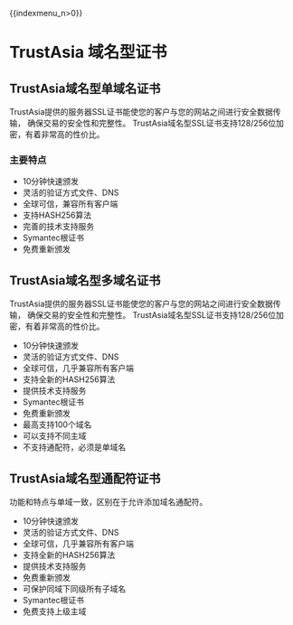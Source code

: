 {{indexmenu_n>0}}

# TrustAsia 域名型证书

## TrustAsia域名型单域名证书

TrustAsia提供的服务器SSL证书能使您的客户与您的网站之间进行安全数据传输， 确保交易的安全性和完整性。
TrustAsia域名型SSL证书支持128/256位加密，有着非常高的性价比。

### 主要特点

  - 10分钟快速颁发 
  - 灵活的验证方式文件、DNS 
  - 全球可信，兼容所有客户端 
  - 支持HASH256算法 
  - 完善的技术支持服务 
  - Symantec根证书 
  - 免费重新颁发

## TrustAsia域名型多域名证书

TrustAsia提供的服务器SSL证书能使您的客户与您的网站之间进行安全数据传输， 确保交易的安全性和完整性。
TrustAsia域名型SSL证书支持128/256位加密，有着非常高的性价比。

  - 10分钟快速颁发 
  - 灵活的验证方式文件、DNS 
  - 全球可信，几乎兼容所有客户端 
  - 支持全新的HASH256算法 
  - 提供技术支持服务 
  - Symantec根证书 
  - 免费重新颁发 
  - 最高支持100个域名 
  - <wrap em>可以支持不同主域 </wrap>
  - <wrap em>不支持通配符，必须是单域名</wrap>

## TrustAsia域名型通配符证书

功能和特点与单域一致，区别在于允许添加域名通配符。

  - 10分钟快速颁发 
  - 灵活的验证方式文件、DNS 
  - 全球可信，几乎兼容所有客户端 
  - 支持全新的HASH256算法 
  - 提供技术支持服务 
  - 免费重新颁发
  - 可保护同域下同级所有子域名
  - Symantec根证书
  - 免费支持上级主域
